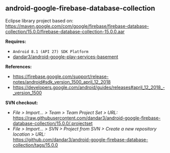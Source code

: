 ## android-google-firebase-database-collection

Eclipse library project based on:<br/>
https://maven.google.com/com/google/firebase/firebase-database-collection/15.0.0/firebase-database-collection-15.0.0.aar

**Requires:**
- `Android 8.1 (API 27) SDK Platform`
- [dandar3/android-google-play-services-basement](https://github.com/dandar3/android-google-play-services-basement/tree/15.0.0)

**References:**
- https://firebase.google.com/support/release-notes/android#sdk_version_1500_april_12_2018
- https://developers.google.com/android/guides/releases#april_12_2018_-_version_1500

**SVN checkout:**
- _File > Import... > Team > Team Project Set > URL:_<br/>
  https://raw.githubusercontent.com/dandar3/android-google-firebase-database-collection/15.0.0/.projectset
- _File > Import... > SVN > Project from SVN > Create a new repository location > URL:_<br/> 
  https://github.com/dandar3/android-google-firebase-database-collection/tags/15.0.0
